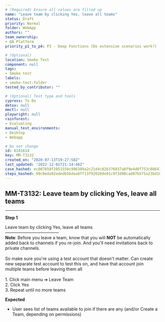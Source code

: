```yaml
---
# (Required) Ensure all values are filled up
name: "Leave team by clicking Yes, leave all teams"
status: Draft
priority: Normal
folder: WebApp
authors: ""
team_ownership: 
- QA Platform
priority_p1_to_p4: P3 - Deep Functions (Do extensive scenarios work?)

# (Optional)
location: Smoke Test
component: null
tags: 
- Smoke test
labels: 
- smoke-test-folder
tested_by_contributor: ""

# (Optional) Test type and tools
cypress: To Do
detox: null
mmctl: null
playwright: null
rainforest: 
- Evaluating
manual_test_environments: 
- Desktop
- Webapp

# Do not change
id: 6181614
key: MM-T3132
created_on: "2020-07-13T19:27:58Z"
last_updated: "2022-12-01T21:14:46Z"
case_hashed: ec807858f2051558c996389a2c21d4c82b376937a0f9e4d0f753c88643dcf1573f03b97977810282ab5776d281a6fa8a
steps_hashed: 99c0eda92ededb5bdea8ff13f92020de91c9f3d90cad87b575a23bd104f56f5440e5a3bbbecd95a93ee37234d1061bbe
---
```


<!-- (Auto-generated) Based on frontmatter's "key" and "name" -->

## MM-T3132: Leave team by clicking Yes, leave all teams

---

**Step 1**

Leave team by clicking Yes, leave all teams\
–––––––––––––––––––––––––\
**Note**: Before you leave a team, know that you will **NOT** be automatically added back to channels if you re-join. And you'll need invitations back to private channels.\
\
So make sure you're using a test account that doesn't matter. Can create new separate test account to test this on, and have that account join multiple teams before leaving them all\
\
1\. Click main menu ➜ Leave Team\
2\. Click Yes\
3\. Repeat until no more teams

**Expected**

- User sees list of teams available to join if there are any (and/or Create a Team, depending on permissions)
